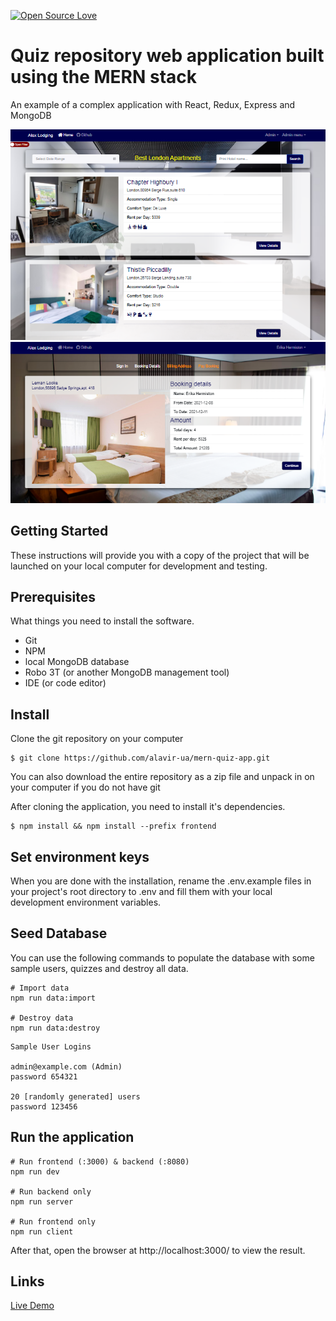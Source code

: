 [![Open Source Love](https://badges.frapsoft.com/os/v1/open-source.svg?v=103)](https://github.com/ellerbrock/open-source-badges/)

# Quiz repository web application built using the MERN stack

An example of a complex application with React, Redux, Express and MongoDB

![Screenshot](screenshot1.png)
![Screenshot](screenshot2.png)

## Getting Started

These instructions will provide you with a copy of the project that will be launched on your local computer for development and testing.

## Prerequisites

What things you need to install the software.

- Git
- NPM
- local MongoDB database
- Robo 3T (or another MongoDB management tool)
- IDE (or code editor)

## Install

Clone the git repository on your computer

```
$ git clone https://github.com/alavir-ua/mern-quiz-app.git
```

You can also download the entire repository as a zip file and unpack in on your computer if you do not have git

After cloning the application, you need to install it's dependencies.

```
$ npm install && npm install --prefix frontend
```

## Set environment keys

When you are done with the installation, rename the .env.example files in your project's root directory to .env and fill them with your local development environment variables.

## Seed Database

You can use the following commands to populate the database with some sample users, quizzes and
destroy all data.

```
# Import data
npm run data:import

# Destroy data
npm run data:destroy
```

```
Sample User Logins

admin@example.com (Admin)
password 654321

20 [randomly generated] users
password 123456
```

## Run the application

```
# Run frontend (:3000) & backend (:8080)
npm run dev

# Run backend only
npm run server

# Run frontend only
npm run client
```

After that, open the browser at http://localhost:3000/ to view the result.

## Links

[Live Demo](https://quizlist-app.herokuapp.com/)
